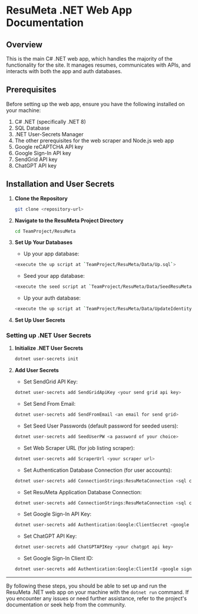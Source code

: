 # ResuMeta .NET Web App Documentation

## Overview
This is the main C# .NET web app, which handles the majority of the functionality for the site. It manages resumes, communicates with APIs, and interacts with both the app and auth databases.

## Prerequisites
Before setting up the web app, ensure you have the following installed on your machine:
1. C# .NET (specifically .NET 8)
2. SQL Database
3. .NET User-Secrets Manager
4. The other prerequisites for the web scraper and Node.js web app
5. Google reCAPTCHA API key
6. Google Sign-In API key
7. SendGrid API key
8. ChatGPT API key

## Installation and User Secrets

1. **Clone the Repository**
    ```bash
    git clone <repository-url>
    ```

2. **Navigate to the ResuMeta Project Directory**
    ```bash
    cd TeamProject/ResuMeta
    ```

3. **Set Up Your Databases**
    - Up your app database:
    ```bash
    <execute the up script at `TeamProject/ResuMeta/Data/Up.sql`>
    ```
    - Seed your app database:
    ```bash
    <execute the seed script at `TeamProject/ResuMeta/Data/SeedResuMetaDb.sql`>
    ```
    - Up your auth database:
    ```bash
    <execute the up script at `TeamProject/ResuMeta/Data/UpdateIdentityAzure.sql`>
    ```

4. **Set Up User Secrets**

### Setting up .NET User Secrets

1. **Initialize .NET User Secrets**
    ```bash
    dotnet user-secrets init
    ```

2. **Add User Secrets**
    - Set SendGrid API Key:
    ```bash
    dotnet user-secrets add SendGridApiKey <your send grid api key>
    ```
    - Set Send From Email:
    ```bash
    dotnet user-secrets add SendFromEmail <an email for send grid>
    ```
    - Set Seed User Passwords (default password for seeded users):
    ```bash
    dotnet user-secrets add SeedUserPW <a password of your choice>
    ```
    - Set Web Scraper URL (for job listing scraper):
    ```bash
    dotnet user-secrets add ScraperUrl <your scraper url>
    ```
    - Set Authentication Database Connection (for user accounts):
    ```bash
    dotnet user-secrets add ConnectionStrings:ResuMetaConnection <sql connection string for auth db>
    ```
    - Set ResuMeta Application Database Connection:
    ```bash
    dotnet user-secrets add ConnectionStrings:ResuMetaConnection <sql connection string for app db>
    ```
    - Set Google Sign-In API Key:
    ```bash
    dotnet user-secrets add Authentication:Google:ClientSecret <google sign in api key>
    ```
    - Set ChatGPT API Key:
    ```bash
    dotnet user-secrets add ChatGPTAPIKey <your chatgpt api key>
    ```
    - Set Google Sign-In Client ID:
    ```bash
    dotnet user-secrets add Authentication:Google:ClientId <google sign in client id key>
    ```

---

By following these steps, you should be able to set up and run the ResuMeta .NET web app on your machine with the `dotnet run` command. If you encounter any issues or need further assistance, refer to the project's documentation or seek help from the community.
